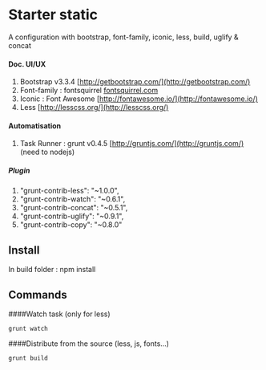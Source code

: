 # Starter static 

A configuration with bootstrap, font-family, iconic, less, build, uglify & concat

#### Doc. UI/UX
1. Bootstrap v3.3.4 [http://getbootstrap.com/](http://getbootstrap.com/)
2. Font-family : fontsquirrel [fontsquirrel.com](http://fontsquirrel.com)
3. Iconic : Font Awesome [http://fontawesome.io/](http://fontawesome.io/)
4. Less [http://lesscss.org/](http://lesscss.org/)

#### Automatisation
1. Task Runner : grunt v0.4.5 [http://gruntjs.com/](http://gruntjs.com/) (need to nodejs)
##### Plugin
1. "grunt-contrib-less": "~1.0.0",
2. "grunt-contrib-watch": "~0.6.1",
3. "grunt-contrib-concat": "~0.5.1",
4. "grunt-contrib-uglify": "~0.9.1",
5. "grunt-contrib-copy": "~0.8.0"

## Install
In build folder : npm install

## Commands
####Watch task (only for less)
```
grunt watch
```
####Distribute from the source (less, js, fonts...)
```
grunt build
```